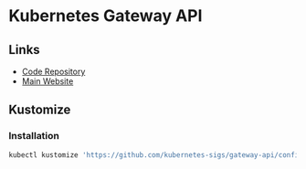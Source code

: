 # Kubernetes Gateway API

## Links

- [Code Repository](https://github.com/kubernetes-sigs/gateway-api)
- [Main Website](https://gateway-api.sigs.k8s.io)

## Kustomize

### Installation

```sh
kubectl kustomize 'https://github.com/kubernetes-sigs/gateway-api/config/crd?ref=v0.7.1' | kubectl apply -f -
```
